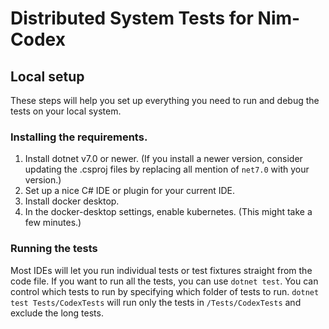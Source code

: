 # Distributed System Tests for Nim-Codex

## Local setup
These steps will help you set up everything you need to run and debug the tests on your local system.

### Installing the requirements.
1. Install dotnet v7.0 or newer. (If you install a newer version, consider updating the .csproj files by replacing all mention of `net7.0` with your version.)
1. Set up a nice C# IDE or plugin for your current IDE.
1. Install docker desktop.
1. In the docker-desktop settings, enable kubernetes. (This might take a few minutes.)

### Running the tests
Most IDEs will let you run individual tests or test fixtures straight from the code file. If you want to run all the tests, you can use `dotnet test`. You can control which tests to run by specifying which folder of tests to run. `dotnet test Tests/CodexTests` will run only the tests in `/Tests/CodexTests` and exclude the long tests.
